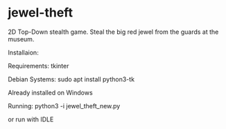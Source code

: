 # jewel-theft
2D Top-Down stealth game. Steal the big red jewel from the guards at the museum.

Installaion:

Requirements: tkinter

Debian Systems:
sudo apt install python3-tk

Already installed on Windows

Running: 
python3 -i jewel_theft_new.py

or run with IDLE
